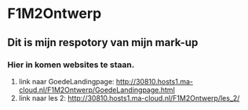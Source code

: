 # F1M2Ontwerp
## Dit is mijn respotory van mijn mark-up
### Hier in komen websites te staan.

1. link naar GoedeLandingpage: http://30810.hosts1.ma-cloud.nl/F1M2Ontwerp/GoedeLandingpage.html
2. link naar les 2: http://30810.hosts1.ma-cloud.nl/F1M2Ontwerp/les_2/
